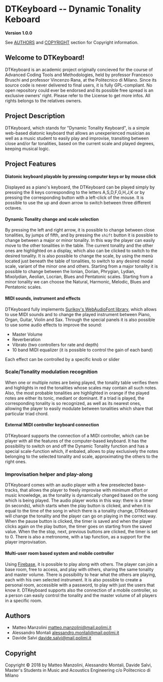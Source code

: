 # DTKeyboard -- Dynamic Tonality Keboard

**Version 1.0.0**

See [AUTHORS](##authors) and [COPYRIGHT](##copyright) section for Copyright information.

## Welcome to DTKeyboard!

DTKeyboard is an academic project originally concieved for the course of Advanced Coding Tools and Methodologies, held by professor Francesco Bruschi and professor Vincenzo Rana, at the Politecnico di Milano.
Since its source code is never delivered to final users, it is fully GPL-compliant.
No open repository could ever be endorsed and its possible free spread is an exclusive owners' right.
Please refer to the License to get more infos.
All rights belongs to the relatives owners.

## Project Description

DTKeyboard, which stands for "Dynamic Tonality Keyboard", is a simple web-based diatonic keyboard that allows an unexperienced musician as well as a music student to easily play and improvise, transiting between close and/or far tonalities, based on the current scale and played degrees, keeping musical logic.

## Project Features

#### Diatonic keyboard playable by pressing computer keys or by mouse click

Displayed as a piano's keyboard, the DTKeyboard can be played simply by pressing the 8 keys corresponding to the letters A,S,D,F,G,H,J,K or by pressing the corresponding button with a left-click of the mouse.
It is possible to use the up and down arrow to switch between three different octaves.

#### Dynamic Tonality change and scale selection

By pressing the left and right arrow, it is possible to change between close tonalities, by jumps of fifth, and by pressing the ```shift``` button it is possible to change between a major or minor tonality. In this way the player can easily move to the other tonalities in the table. The current tonality and the other ones are highlighted on a display, which also can be clicked to switch to the desired tonality.
It is also possible to change the scale, by using the menù located just beneath the table of tonalities, to switch to any desired modal scale, variant of the minor one and others. Starting from a major tonality it is possible to change between the Ionian, Dorian, Phrygian, Lydian, Mixolydian, Aeolian, Locrian, Blues and Pentatonic scales. Starting from a minor tonality we can choose the Natural, Harmonic, Melodic, Blues and Pentatonic scales.
	
#### MIDI sounds, instrument and effects

DTKeyboard fully implements [Surikov's WebAudioFont library](https://surikov.github.io/webaudiofont/), which allows to use MIDI sounds and to change the played instrument between Piano, Organ, Guitar, Violin and Sax. Through the special panels it is also possible to use some audio effects to improve the sound:

- Master Volume
- Reverberation
- Vibrato (two controllers for rate and depth)
- 10 band MIDI equalizer (it is possible to control the gain of each band)

Each effect can be controlled by a specific knob or slider

### Scale/Tonality modulation recognition

When one or multiple notes are being played, the tonality table verifies them and highlights in red the tonalities whose scales may contain all such notes. Also, the most probable tonalities are highlighted in orange if the played notes are either its tonic, mediant or dominant. If a triad is played, the corresponding tonality is so recognized, as well as its nearest ones, allowing the player to easily modulate between tonalities which share that particular triad chord.

#### External MIDI controller keyboard connection 

DTKeyboard supports the connection of a MIDI controller, which can be player with all the features of the computer-based keyboard. It has the possibility to switch on and off the Dynamic Tonality function and has a special scale-function which, if enbaled, allows to play exclusively the notes belonging to the selected tonality and scale, approximating the others to the right ones.

### Improvisation helper and play-along

DTKeyboard comes with an audio player with a few preselected base-tracks, that allows the player to freely improvise with minimum effort or music knowledge, as the tonality is dynamically changed based on the song which is being played. The audio player works in this way: there is a timer (in seconds), which starts when the play button is clicked, and when it is equal to the time of the song in which there is a tonality change, DTKeboard will change the tonality and the player can go on playing in the correct way. When the pause button is clicked, the timer is saved and when the player clicks again on the play button, the timer goes on starting from the saved value. When the the stop, next, previous buttons are clicked, the timer is set to 0. There is also a metronome, with a tap function, as a support for the player improvisation.

#### Multi-user room based system and mobile controller

Using [Firebase](https://firebase.google.com/), it is possible to play along with others. The player can join a base room, free to access, and play with others, sharing the same tonality and master volume. There is possibility to hear what the others are playing, each with his own selected instrument. It is also possible to create a personal room, accessible with a password, to play with just the users that know it.
DTKeyboard supports also the connection of a mobile controller, so a person can easily control the tonality and the master volume of all players in a specific room.

## Authors

- Matteo Manzolini <matteo.manzolini@mail.polimi.it> 
- Alessandro Montali <alessandro.montali@mail.polimi.it>
- Davide Salvi <davide.salvi@mail.polimi.it>

## Copyright
Copyright © 2018 by Matteo Manzolini, Alessandro Montali, Davide Salvi, Master's Students in Music and Acoustics Engineering c/o Politecnico di Milano
